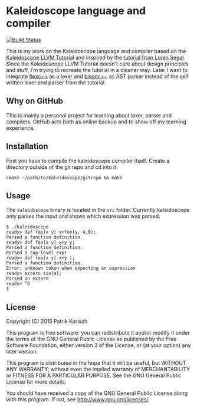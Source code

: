 Kaleidoscope language and compiler
==================================

[![Build Status](https://travis-ci.org/patkar/kaleidoscope.svg?branch=master)](https://travis-ci.org/patkar/kaleidoscope)

This is my work on the Kaleidoscope language and compiler based on the
[Kaleidoscope LLVM Tutorial](http://llvm.org/docs/tutorial/LangImpl1.html) and inspired by the
[tutorial from Loren Segal](http://gnuu.org/2009/09/18/writing-your-own-toy-compiler/). Since the Kaleidoscope LLVM
Tutorial doesn't care about design principles and stuff, I'm trying to recreate the tutorial in a cleaner way. Later
I want to integrate [flexc++](http://flexcpp.sourceforge.net) as a lexer and [bisonc++](http://bisoncpp.sourceforge.net/)
as AST parser instead of the self written lexer and parser from the tutorial.

Why on GitHub
-------------

This is mainly a personal project for learning about lexer, parser and compilers. GitHub acts both as online backup and
to show off my learning experience.

Installation
------------

First you have to compile the kaleidoscope compiler itself. Create a directory outside of the git repo and cd into it.

```
cmake ~/path/to/kaleidoscope/gitrepo && make
```

Usage
-----

The `kaleidoscope` binary is located in the `src` folder. Currently kaleidoscope only parses the input and shows which
expression was parsed.

```
$ ./kaleidoscope
ready> def foo(x y) x+foo(y, 4.0);
Parsed a function definition.
ready> def foo(x y) x+y y;
Parsed a function definition.
Parsed a top-level expr
ready> def foo(x y) x+y );
Parsed a function definition.
Error: unknown token when expecting an expression
ready> extern sin(a);
Parsed an extern
ready> ^D
$
```

License
-------

Copyright (C) 2015 Patrik Karisch

This program is free software: you can redistribute it and/or modify
it under the terms of the GNU General Public License as published by
the Free Software Foundation, either version 3 of the License, or
(at your option) any later version.

This program is distributed in the hope that it will be useful,
but WITHOUT ANY WARRANTY; without even the implied warranty of
MERCHANTABILITY or FITNESS FOR A PARTICULAR PURPOSE.  See the
GNU General Public License for more details.

You should have received a copy of the GNU General Public License
along with this program. If not, see http://www.gnu.org/licenses/.
